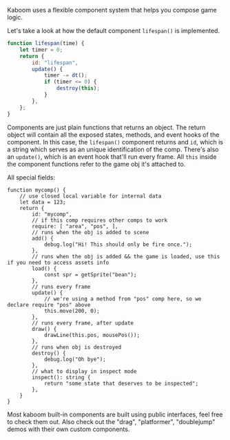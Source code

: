 Kaboom uses a flexible component system that helps you compose game logic.

Let's take a look at how the default component `lifespan()` is implemented.

```js
function lifespan(time) {
	let timer = 0;
	return {
		id: "lifespan",
		update() {
			timer -= dt();
			if (timer <= 0) {
				destroy(this);
			}
		},
	};
}
```

Components are just plain functions that returns an object. The return object will contain all the exposed states, methods, and event hooks of the component. In this case, the `lifespan()` component returns and `id`, which is a string which serves as an unique identification of the comp. There's also an `update()`, which is an event hook that'll run every frame. All `this` inside the component functions refer to the game obj it's attached to.

All special fields:
```
function mycomp() {
	// use closed local variable for internal data
	let data = 123;
	return {
		id: "mycomp",
		// if this comp requires other comps to work
		require: [ "area", "pos", ],
		// runs when the obj is added to scene
		add() {
			debug.log("Hi! This should only be fire once.");
		},
		// runs when the obj is added && the game is loaded, use this if you need to access assets info
		load() {
			const spr = getSprite("bean");
		},
		// runs every frame
		update() {
			// we're using a method from "pos" comp here, so we declare require "pos" above
			this.move(200, 0);
		},
		// runs every frame, after update
		draw() {
			drawLine(this.pos, mousePos());
		},
		// runs when obj is destroyed
		destroy() {
			debug.log("Oh bye");
		},
		// what to display in inspect mode
		inspect(): string {
			return "some state that deserves to be inspected";
		},
	}
}
```

Most kaboom built-in components are built using public interfaces, feel free to check them out. Also check out the "drag", "platformer", "doublejump" demos with their own custom components.
